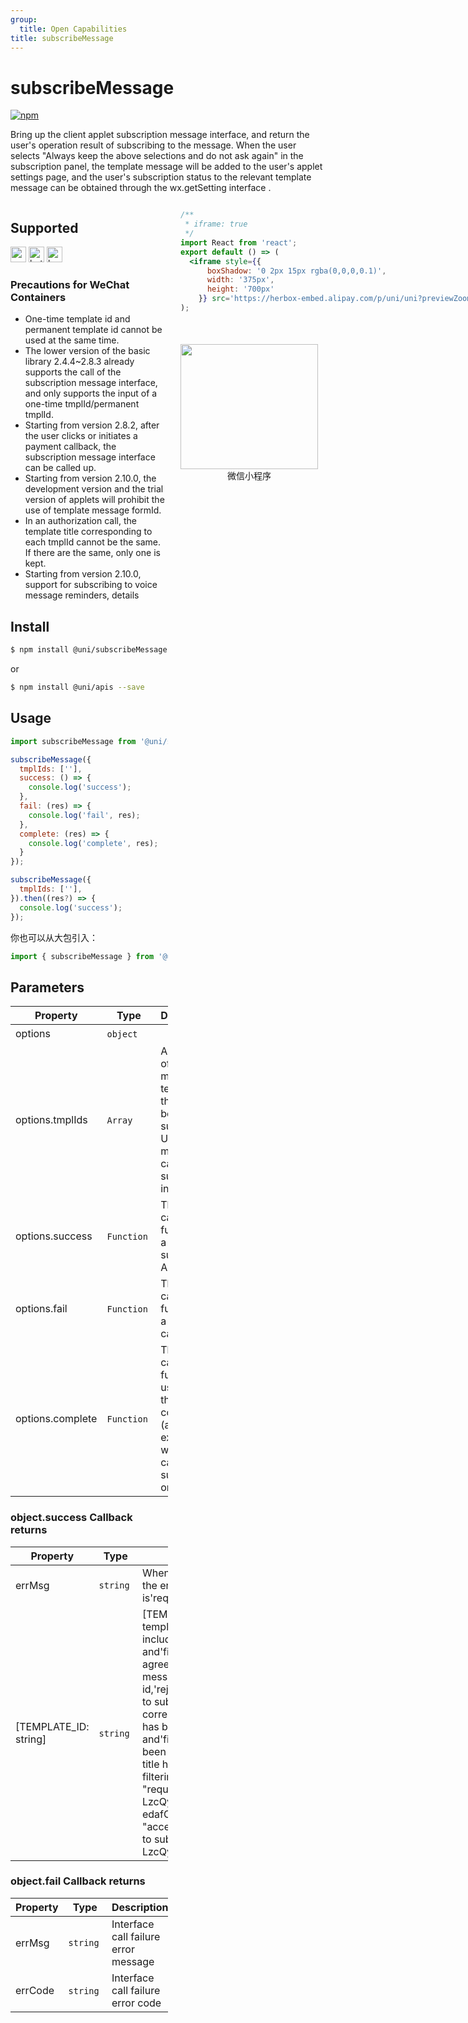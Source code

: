 ```yaml
---
group:
  title: Open Capabilities
title: subscribeMessage
---
```


# subscribeMessage 

[![npm](https://img.shields.io/npm/v/@uni/subscribeMessage.svg)](https://www.npmjs.com/package/@uni/subscribeMessage)


Bring up the client applet subscription message interface, and return the user's operation result of subscribing to the message. When the user selects "Always keep the above selections and do not ask again" in the subscription panel, the template message will be added to the user's applet settings page, and the user's subscription status to the relevant template message can be obtained through the wx.getSetting interface .

<div style="display: flex;flex-direction: row;justify-content: space-between;">
<div style="margin-right: 20px;max-width: 50%;">

## Supported

<img alt="wechatMiniprogram" src="https://img.alicdn.com/tfs/TB1slcYdxv1gK0jSZFFXXb0sXXa-200-200.svg" width="25px" height="25px" title="微信小程序" /> <img alt="bytedanceMicroApp" src="https://gw.alicdn.com/tfs/TB1jFtVzO_1gK0jSZFqXXcpaXXa-200-200.svg" width="25px" height="25px" title="字节跳动小程序" /> <img alt="kuaiShouMiniProgram" src="https://gw.alicdn.com/imgextra/i4/O1CN01kzmJMM24jcFEzp5Wv_!!6000000007427-2-tps-200-200.png" width="25px" height="25px" title="快手小程序" />

### Precautions for WeChat Containers

- One-time template id and permanent template id cannot be used at the same time.
- The lower version of the basic library 2.4.4~2.8.3 already supports the call of the subscription message interface, and only supports the input of a one-time tmplId/permanent tmplId.
- Starting from version 2.8.2, after the user clicks or initiates a payment callback, the subscription message interface can be called up.
- Starting from version 2.10.0, the development version and the trial version of applets will prohibit the use of template message formId.
- In an authorization call, the template title corresponding to each tmplId cannot be the same. If there are the same, only one is kept.
- Starting from version 2.10.0, support for subscribing to voice message reminders, details

## Install

```bash
$ npm install @uni/subscribeMessage --save
```
or
```bash
$ npm install @uni/apis --save
```
## Usage

```javascript
import subscribeMessage from '@uni/subscribeMessage';

subscribeMessage({
  tmplIds: [''],
  success: () => {
    console.log('success');
  },
  fail: (res) => {
    console.log('fail', res);
  },
  complete: (res) => {
    console.log('complete', res);
  }
});

subscribeMessage({
  tmplIds: [''],
}).then((res?) => {
  console.log('success');
});
```

你也可以从大包引入：
```javascript
import { subscribeMessage } from '@uni/apis';
```

## Parameters

| Property | Type | Description | Required | Default |
| --- | --- | --- | --- | --- |
| options | `object`  |  | 是 | - |
| options.tmplIds | `Array`  | A collection of IDs of message templates that need to be subscribed. Up to 3 messages can be subscribed in one call | Yes |  - |
| options.success | `Function`  | The callback function for a successful API call | No | - |
| options.fail | `Function`  | The callback function for a failed API call | No | - |
| options.complete | `Function`  | The callback function used when the API call completed (always executed whether the call succeeds or fails) | No | - |

### object.success Callback returns

| Property | Type | Description |
| --- | --- | --- |
| errMsg | `string` | When the interface call is successful, the errMsg value is'requestSubscribeMessage: ok' |
| [TEMPLATE_ID: string] | `string`  | [TEMPLATE_ID] is a dynamic key, the template id, and its values ​​include'accept','reject','ban', and'filter'. 'accept' means that the user agrees to subscribe to the template message corresponding to this id,'reject' means that the user refuses to subscribe to the template message corresponding to this id,'ban' means it has been banned by the background, and'filter' means that the template has been banned because the template title has the same name. Background filtering. For example, {errMsg: "requestSubscribeMessage:ok", zun-LzcQyW-edafCVvzPkK4de2Rllr1fFpw2A_x0oXE: "accept"} means that the user agrees to subscribe to this message zun-LzcQyW-edafCVvzPkK4de2RXllr1f |

### object.fail Callback returns

| Property | Type | Description |
| --- | --- | --- |
| errMsg | `string` | Interface call failure error message |
| errCode | `string`  | Interface call failure error code |

</div>
<div>

```jsx | inline
/**
 * iframe: true
 */
import React from 'react';
export default () => (
  <iframe style={{
      boxShadow: '0 2px 15px rgba(0,0,0,0.1)',
      width: '375px',
      height: '700px'
    }} src='https://herbox-embed.alipay.com/p/uni/uni?previewZoom=100&view=preview&defaultPage=pages/subscribeMessage/index&topSlider=false'></iframe>
);
```

<div style="display: flex;margin-top: 50px;">
  <div>
    <img src="https://img.alicdn.com/imgextra/i1/O1CN01Ky8HXS23ytpewgaAV_!!6000000007325-0-tps-688-630.jpg" width="220" height="200" />
    <div style="text-align: center;">微信小程序</div>
  </div>
</div>

</div>
</div>
